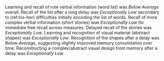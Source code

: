 Learning and recall of rote verbal information (word list) was _Below Average_
overall.
Recall of the list after a long delay was _Exceptionally Low_ secondary to (ref:his-her) difficulties initially encoding the list of words.
Recall of more complex verbal information (short stories) was _Exceptionally Low_ for immediate free recall across measures.
Delayed recall of the stories was _Exceptionally Low_.
Learning and recognition of visual material (abstract shapes) was _Exceptionally Low_. Recognition of the shapes after a delay was _Below Average_, suggesting slightly improved memory consolidation over time.
Reconstructing a complex/abstract visual design from memory after a delay was _Exceptionally Low_.

